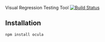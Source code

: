 Visual Regression Testing Tool
[![Build Status](https://travis-ci.org/webgene/ocula.svg?branch=master)](https://travis-ci.org/webgene/ocula)

## Installation

  `npm install ocula`

##
